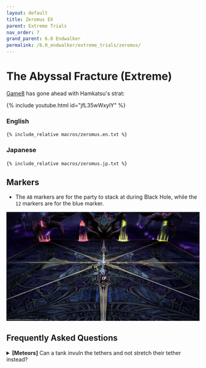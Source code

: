```yaml
---
layout: default
title: Zeromus EX
parent: Extreme Trials
nav_order: 7
grand_parent: 6.0 Endwalker
permalink: /6.0_endwalker/extreme_trials/zeromus/
---
```


# The Abyssal Fracture (Extreme)

[Game8](https://game8.jp/ff14/557945) has gone ahead with Hamkatsu's strat:

{% include youtube.html id="jfL35wWxylY" %}

### English
```
{% include_relative macros/zeromus.en.txt %}
```

### Japanese
```
{% include_relative macros/zeromus.jp.txt %}
```

## Markers

- The `AB` markers are for the party to stack at during Black Hole, while the `12` markers are for the blue marker.

![](images/markers.jpg)

## Frequently Asked Questions

<details markdown=block>
<summary><b>[Meteors]</b> Can a tank invuln the tethers and not stretch their tether instead?</summary>
<table>
  <tr><td>Alas, no- the damage from the tethers ignores invulnerability.</td></tr>
</table>
</details>